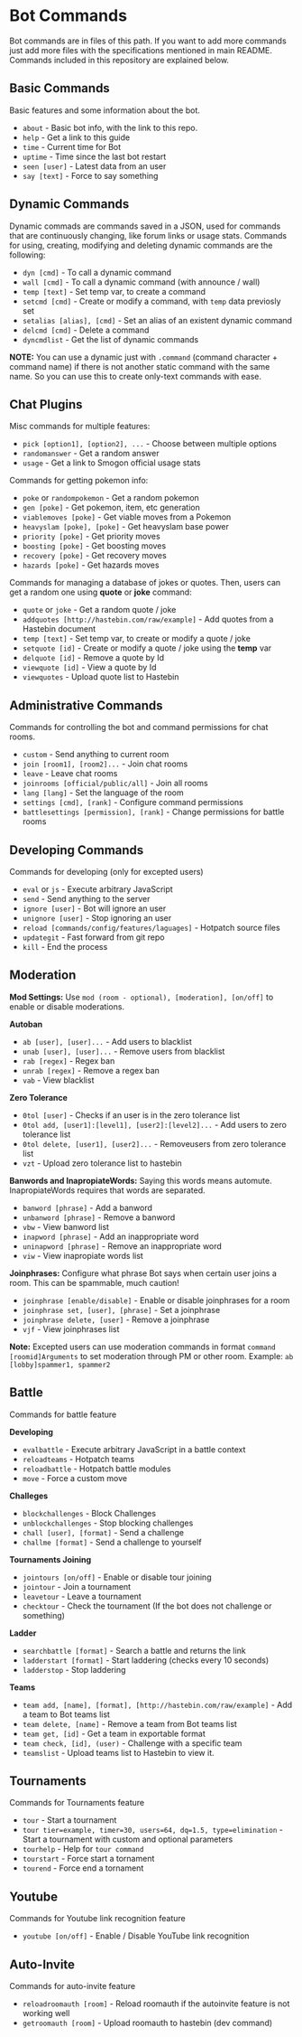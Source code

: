 Bot Commands
====================

Bot commands are in files of this path. If you want to add more commands just add more files with the specifications mentioned in main README. Commands included in this repository are explained below.

Basic Commands
------------

Basic features and some information about the bot.

 - `about` - Basic bot info, with the link to this repo.
 - `help` - Get a link to this guide
 - `time` - Current time for Bot
 - `uptime` - Time since the last bot restart
 - `seen [user]` - Latest data from an user
 - `say [text]` - Force to say something

Dynamic Commands
------------

Dynamic commads are commands saved in a JSON, used for commands that are continuously changing, like forum links or usage stats. Commands for using, creating, modifying and deleting dynamic commands are the following:

 - `dyn [cmd]` - To call a dynamic command
 - `wall [cmd]` - To call a dynamic command (with announce / wall)
 - `temp [text]` - Set temp var, to create a command
 - `setcmd [cmd]` - Create or modify a command, with `temp` data previosly set
 - `setalias [alias], [cmd]` - Set an alias of an existent dynamic command
 - `delcmd [cmd]` - Delete a command
 - `dyncmdlist` - Get the list of dynamic commands

**NOTE:** You can use a dynamic just with `.command` (command character + command name) if there is not another static command with the same name. So you can use this to create only-text commands with ease.

Chat Plugins
------------

Misc commands for multiple features:

 - `pick [option1], [option2], ...` - Choose between multiple options
 - `randomanswer` - Get a random answer
 - `usage` - Get a link to Smogon official usage stats

Commands for getting pokemon info:

 - `poke` or `randompokemon` - Get a random pokemon
 - `gen [poke]` - Get pokemon, item, etc generation
 - `viablemoves [poke]` - Get viable moves from a Pokemon
 - `heavyslam [poke], [poke]` - Get heavyslam base power
 - `priority [poke]` - Get priority moves
 - `boosting [poke]` - Get boosting moves
 - `recovery [poke]` - Get recovery moves
 - `hazards [poke]` - Get hazards moves

Commands for managing a database of jokes or quotes. Then, users can get a random one using **quote** or **joke** command:

 - `quote` or `joke` - Get a random quote / joke
 - `addquotes [http://hastebin.com/raw/example]` - Add quotes from a Hastebin document
 - `temp [text]` - Set temp var, to create or modify a quote / joke
 - `setquote [id]` - Create or modify a quote / joke using the **temp** var
 - `delquote [id]` - Remove a quote by Id
 - `viewquote [id]` - View a quote by Id
 - `viewquotes` - Upload quote list to Hastebin

Administrative Commands
------------

Commands for controlling the bot and command permissions for chat rooms.

 - `custom` - Send anything to current room
 - `join [room1], [room2]...` - Join chat rooms
 - `leave` - Leave chat rooms
 - `joinrooms [official/public/all]` - Join all rooms
 - `lang [lang]` - Set the language of the room
 - `settings [cmd], [rank]` - Configure command permissions
 - `battlesettings [permission], [rank]` - Change permissions for battle rooms

Developing Commands
------------

Commands for developing (only for excepted users)

 - `eval` or `js` - Execute arbitrary JavaScript
 - `send` - Send anything to the server
 - `ignore [user]` - Bot will ignore an user
 - `unignore [user]` - Stop ignoring an user
 - `reload [commands/config/features/laguages]` - Hotpatch source files
 - `updategit` - Fast forward from git repo
 - `kill` - End the process

Moderation
------------

**Mod Settings:** Use `mod (room - optional), [moderation], [on/off]` to enable or disable moderations.

**Autoban**
 - `ab [user], [user]...` - Add users to blacklist
 - `unab [user], [user]...` - Remove users from blacklist
 - `rab [regex]` - Regex ban
 - `unrab [regex]` - Remove a regex ban
 - `vab` - View blacklist

**Zero Tolerance**
 - `0tol [user]` - Checks if an user is in the zero tolerance list
 - `0tol add, [user1]:[level1], [user2]:[level2]...` - Add users to zero tolerance list
 - `0tol delete, [user1], [user2]...` - Removeusers from zero tolerance list
 - `vzt` - Upload zero tolerance list to hastebin

**Banwords and InapropiateWords:** Saying this words means automute. InapropiateWords requires that words are separated.
 - `banword [phrase]` - Add a banword
 - `unbanword [phrase]` - Remove a banword
 - `vbw` - View banword list
 - `inapword [phrase]` - Add an inappropriate word
 - `uninapword [phrase]` - Remove an inappropriate word
 - `viw` - View inapropiate words list

**Joinphrases:** Configure what phrase Bot says when certain user joins a room. This can be spammable, much caution!
 - `joinphrase [enable/disable]` - Enable or disable joinphrases for a room
 - `joinphrase set, [user], [phrase]` - Set a joinphrase
 - `joinphrase delete, [user]` - Remove a joinphrase
 - `vjf` - View joinphrases list
 
**Note:** Excepted users can use moderation commands in format `command [roomid]Arguments` to set moderation through PM or other room. Example: `ab [lobby]spammer1, spammer2`

Battle
------------

Commands for battle feature

**Developing**
 - `evalbattle` - Execute arbitrary JavaScript in a battle context
 - `reloadteams` - Hotpatch teams
 - `reloadbattle` - Hotpatch battle modules
 - `move` - Force a custom move

**Challeges**
 - `blockchallenges` - Block Challenges
 - `unblockchallenges` - Stop blocking challenges
 - `chall [user], [format]` - Send a challenge
 - `challme [format]` - Send a challenge to yourself

**Tournaments Joining**
 - `jointours [on/off]` - Enable or disable tour joining
 - `jointour` - Join a tournament
 - `leavetour` - Leave a tournament
 - `checktour` - Check the tournament (If the bot does not challenge or something)

**Ladder**
 - `searchbattle [format]` - Search a battle and returns the link
 - `ladderstart [format]` - Start laddering (checks every 10 seconds)
 - `ladderstop` - Stop laddering

**Teams**
 - `team add, [name], [format], [http://hastebin.com/raw/example]` - Add a team to Bot teams list
 - `team delete, [name]` - Remove a team from Bot teams list
 - `team get, [id]` - Get a team in exportable format
 - `team check, [id], (user)` - Challenge with a specific team
 - `teamslist` - Upload teams list to Hastebin to view it.

Tournaments
------------

Commands for Tournaments feature

 - `tour` - Start a tournament
 - `tour tier=example, timer=30, users=64, dq=1.5, type=elimination` - Start a tournament with custom and optional parameters
 - `tourhelp` - Help for `tour command`
 - `tourstart` - Force start a tornament
 - `tourend` - Force end a tornament

Youtube
------------

Commands for Youtube link recognition feature

 - `youtube [on/off]` - Enable / Disable YouTube link recognition

Auto-Invite
------------

Commands for auto-invite feature

  - `reloadroomauth [room]` - Reload roomauth if the autoinvite feature is not working well
  - `getroomauth [room]` - Upload roomauth to hastebin (dev command)
